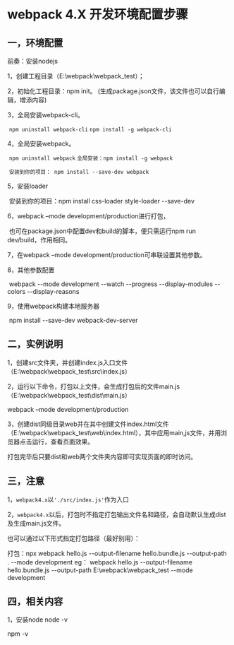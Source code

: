 # webpack 4.X 开发环境配置步骤



## 一，环境配置
前奏：安装nodejs

1，创建工程目录（E:\webpack\webpack_test）； 

2，初始化工程目录：npm init。 (生成package.json文件，该文件也可以自行编辑，增添内容)

3，全局安装webpack-cli。 

​	`npm uninstall webpack-cli`
​	`npm install -g webpack-cli`

4，全局安装webpack。 

​	`npm uninstall webpack`
​	`全局安装：npm install -g webpack`

​	`安装到你的项目： npm install --save-dev webpack`

5，安装loader

​	安装到你的项目：npm install css-loader style-loader --save-dev

6，webpack –mode development/production进行打包，

​	也可在package.json中配置dev和build的脚本，便只需运行npm run dev/build，作用相同。 

7，在webpack –mode development/production可串联设置其他参数。

8，其他参数配置

​	webpack --mode development --watch --progress --display-modules --colors --display-reasons

9，使用webpack构建本地服务器

​	npm install --save-dev webpack-dev-server



## 二，实例说明

1，创建src文件夹，并创建index.js入口文件（E:\webpack\webpack_test\src\index.js）

2，运行以下命令，打包以上文件，会生成打包后的文件main.js（E:\webpack\webpack_test\dist\main.js）

webpack –mode development/production

3，创建dist同级目录web并在其中创建文件index.html文件（E:\webpack\webpack_test\web\index.html），其中应用main,js文件，并用浏览器点击运行，查看页面效果。

打包完毕后只要dist和web两个文件夹内容即可实现页面的即时访问。



## 三，注意

1，`webpack4.x`以`'./src/index.js'`作为入口

2，`webpack4.x`以后，打包时不指定打包输出文件名和路径，会自动默认生成dist及生成main.js文件。 

也可以通过以下形式指定打包路径（最好别用）：

打包：npx webpack hello.js --output-filename hello.bundle.js --output-path . --mode development 
eg：
webpack hello.js --output-filename hello.bundle.js --output-path E:\webpack\webpack_test  --mode development



## 四，相关内容

1，安装node
node -v

npm -v



